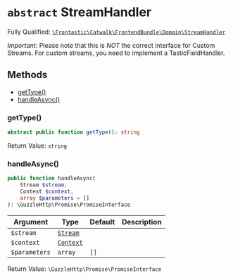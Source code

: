 # `abstract`  StreamHandler

Fully Qualified: [`\Frontastic\Catwalk\FrontendBundle\Domain\StreamHandler`](../../../../src/php/FrontendBundle/Domain/StreamHandler.php)

*Important:* Please note that this is *NOT* the correct interface for Custom
Streams. For custom streams, you need to implement a TasticFieldHandler.

## Methods

* [getType()](#gettype)
* [handleAsync()](#handleasync)

### getType()

```php
abstract public function getType(): string
```

Return Value: `string`

### handleAsync()

```php
public function handleAsync(
    Stream $stream,
    Context $context,
    array $parameters = []
): \GuzzleHttp\Promise\PromiseInterface
```

Argument|Type|Default|Description
--------|----|-------|-----------
`$stream`|[`Stream`](Stream.md)||
`$context`|[`Context`](../../ApiCoreBundle/Domain/Context.md)||
`$parameters`|`array`|`[]`|

Return Value: `\GuzzleHttp\Promise\PromiseInterface`

